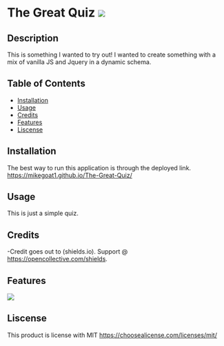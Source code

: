  # The Great Quiz <img src=https://img.shields.io/badge/license-MIT-blue/>

## Description


This is something I wanted to try out! I wanted to create something with a mix of vanilla JS and Jquery in a dynamic schema. 

## Table of Contents

- [Installation](#installation)
- [Usage](#usage)
- [Credits](#credits)
- [Features](#features)
- [Liscense](#liscense)


## Installation
The best way to run this application is through the deployed link. 
https://mikegoat1.github.io/The-Great-Quiz/


## Usage

This is just a simple quiz. 

## Credits



-Credit goes out to (shields.io). Support @ <https://opencollective.com/shields>.


## Features
<image src="./Assets/Images/Great-Quiz.png">


## Liscense

This product is license with MIT
<https://choosealicense.com/licenses/mit/>